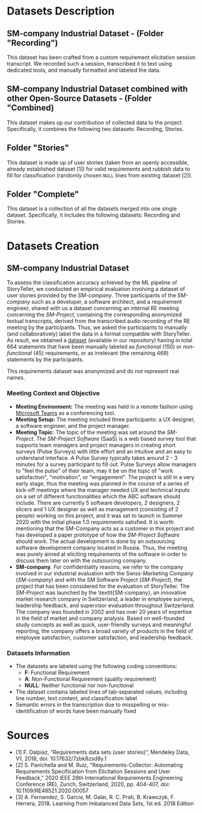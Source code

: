 # Datasets Description

## SM-company Industrial Dataset - (Folder "Recording")
This dataset has been crafted from a custom requirement elicitation session transcript.
We recorded such a session, transcribed it to text using dedicated tools, and manually formatted and labeled the data.

## SM-company Industrial Dataset combined with other Open-Source Datasets - (Folder "Combined)
This dataset makes up our contribution of collected data to the project.
Specifically, it combines the following two datasets: Recording, Stories.

## Folder "Stories"
This dataset is made up of user stories (taken from an openly accessible, already established dataset [1]) for valid requirements and rubbish data to fill for classification (randomly chosen `NULL` lines from existing dataset [2]).

## Folder "Complete"
This dataset is a collection of all the datasets merged into one single dataset.
Specifically, it includes the following datasets: Recording and Stories.

# Datasets Creation

## SM-company Industrial Dataset

To assess the classification accuracy achieved by the ML pipeline of StoryTeller, we conducted an empirical evaluation involving a dataset of user stories provided by the *SM-company*. Three participants of the *SM-company* such as a developer, a software architect, and a requirement engineer,  shared with us a dataset concerning an internal RE meeting concerning the *SM-Project*, containing the corresponding anonymized textual transcripts, derived from the transcribed audio recording of the RE meeting by the participants. Thus, we asked the participants to manually (and collaboratively) label the data in a format compatible with StoryTeller. As result, we obtained a [dataset](datasets)  (available in our repository) having in total 664 statements that have been manually labeled as *functional* (150) or *non-functional* (45) requirements, or as irrelevant (the remaining 469) statements by the participants.

This requirements dataset was anonymized and do not represent real names. 

### Meeting Context and Objective
- **Meeting Environment:** The meeting was held in a remote fashion using [Microsoft Teams](https://www.microsoft.com/de-ch/microsoft-365/microsoft-teams/group-chat-software) as a conferencing tool.
- **Meeting Setup:** The meeting included three participants: a UX designer, a software engineer, and the project manager.
- **Meeting Topic:** The topic of the meeting was set around the *SM-Project*.
  The _SM-Project Software_ (SaaS) is a web based survey tool that supports team managers and project managers in creating short surveys (Pulse Surveys) with little effort and an intuitive and an easy to understand interface.
  A Pulse Survey typically takes around 2 - 3 minutes for a survey participant to fill out.
  Pulse Surveys allow managers to "feel the pulse" of their team, may it be on the topic of "work satisfaction", "motivation", or "engagement".
  The project is still in a very early stage, thus the meeting was planned in the course of a series of kick-off meetings where the manager needed UX and technical inputs on a set of different functionalities which the ABC software should include.
  There are currently 5 software developers, 2 designers, 2 slicers and 1 UX designer as well as management (consisting of 2 people) working on this project, and it was set to launch in Summer 2020 with the initial phase 1.0 requirements satisfied.
  It is worth mentioning that the SM-Company acts as a customer in this project and has developed a paper prototype of how the _SM-Project Software_ should work.
  The actual development is done by an outsourcing software development company located in Russia.
  Thus, the meeting was purely aimed at eliciting requirements of the software in order to discuss them later on with the outsourcing company.
- **SM-company**. For confidentiality reasons, we refer to the  company involved in our industrial evaluation with the Swiss-Marketing Company (*SM-company*) and with the SM Software Project (*SM-Project*), the project that has been considered for the evaluation of StoryTeller.
The *SM-Project* was launched by the \textit{SM-company}, an innovative market research company in Switzerland, a leader in employee surveys, leadership feedback, and supervisor evaluation throughout Switzerland. The company was founded in 2002 and has over 20 years of expertise in the field of market and company analysis. Based on well-founded study concepts as well as quick, user-friendly surveys and meaningful reporting, the company offers a broad variety of products in the field of employee satisfaction, customer satisfaction, and leadership feedback.

### Datasets Information
- The datasets are labeled using the following coding conventions:
    - **F**: Functional Requirement
    - **A**: Non-Functional Requirement (quality requirement)
    - **NULL**: Neither functional nor non-functional
- The dataset contains labeled lines of tab-separated values, including line number, text content, and classification label
- Semantic errors in the transcription due to misspelling or mis-identification of words have been manually fixed

# Sources
- [1] F. Dalpiaz, “Requirements data sets (user stories)”, Mendeley Data, V1, 2018, doi: 10.17632/7zbk8zsd8y.1
- [2] S. Panichella and M. Ruiz, "Requirements-Collector: Automating Requirements Specification from Elicitation Sessions and User Feedback," 2020 IEEE 28th International Requirements Engineering Conference (RE), Zurich, Switzerland, 2020, pp. 404-407, doi: 10.1109/RE48521.2020.00057
- [3] A. Fernandez, S. Garcia, M. Galar, R. C. Prati, B. Krawczyk, F. Herrera, 2018. Learning from Imbalanced Data Sets, 1st ed. 2018 Edition
